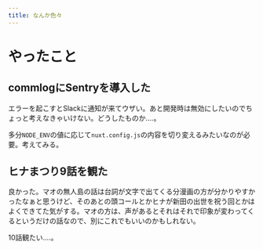 ```yaml
---
title: なんか色々
---
```


# やったこと

## commlogにSentryを導入した

エラーを起こすとSlackに通知が来てウザい。あと開発時は無効にしたいのでちょっと考えなきゃいけない。どうしたものか‥‥。

多分`NODE_ENV`の値に応じて`nuxt.config.js`の内容を切り変えるみたいなのが必要。考えてみる。

## ヒナまつり9話を観た

良かった。マオの無人島の話は台詞が文字で出てくる分漫画の方が分かりやすかったなぁと思うけど、そのあとの頭コールとかヒナが新田の出世を祝う回とかはよくできてた気がする。マオの方は、声があるとそれはそれで印象が変わってくるというだけの話なので、別にこれでもいいのかもしれない。

10話観たい‥‥。
